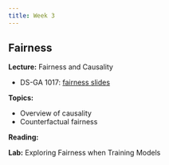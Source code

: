 ```yaml
---
title: Week 3
---
```


## Fairness

**Lecture:** Fairness and Causality

<!-- * DS-UA 202: [causality slides](../../../assets/3_causality_202.pdf) -->
* DS-GA 1017: [fairness slides](../../../assets/2_3_Fairness_1017.pdf) <!-- /  [causality slides](../../../assets/3_causality_202.pdf) -->

**Topics:**

* Overview of causality
* Counterfactual fairness

**Reading:** <!-- See [Introduction and Algorithmic Fairness (Part 2)](../../../assets/fairness_reader_weeks3&4.pdf) -->

**Lab:** Exploring Fairness when Training Models

<!-- * DS-UA 202: [Colab Notebook](https://colab.research.google.com/drive/1OYllyPCmZPCRJwi-btWVZ9DeTrudtyq0) -->
<!-- * DS-GA 1017: [Colab Notebook](https://colab.research.google.com/drive/1C3Tjj0yzOLmM0b8cOKpl8o-KlnBs0vt6?usp=sharing) -->
